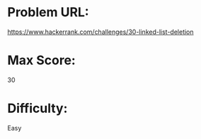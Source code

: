 # Problem URL:
https://www.hackerrank.com/challenges/30-linked-list-deletion

# Max Score:
30

# Difficulty:
Easy
